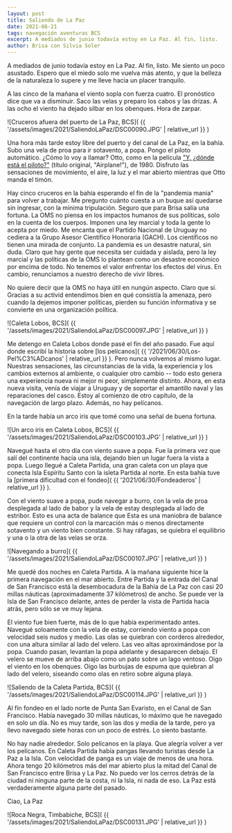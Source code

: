 ```yaml
---
layout: post
title: Saliendo de La Paz
date: 2021-06-21
tags: navegación aventuras BCS
excerpt: A mediados de junio todavía estoy en La Paz. Al fin, listo.
author: Brisa con Silvia Soler
---
```


A mediados de junio todavía estoy en La Paz. Al fin, listo.
Me siento un poco asustado. Espero que el miedo solo me vuelva más atento,
y que la belleza de la naturaleza lo supere y me lleve
hacia un placer tranquilo.

A las cinco de la mañana el viento sopla con fuerza cuatro. El pronóstico dice
que va a disminuir. Saco las velas y preparo los cabos y las drizas.
A las ocho el viento ha dejado silbar en los obenques. Hora de zarpar.

![Cruceros afuera del puerto de La Paz, BCS](
  {{ '/assets/images/2021/SaliendoLaPaz/DSC00090.JPG' | relative_url }}
)

Una hora más tarde estoy libre del puerto y del canal de La Paz, en la bahía.
Subo una vela de proa para ir sotavento, a popa. Pongo el piloto automático.
¿Cómo lo voy a llamar? Otto, como en la película
["Y, ¿dónde está el piloto?"][otto]
(título original, "Airplane!"), de 1980.
Disfruto las sensaciones de movimiento, el aire, la luz y el mar abierto
mientras que Otto manda el timón.

Hay cinco cruceros en la bahía esperando el fin de la "pandemia mania"
para volver a trabajar. Me pregunto cuánto cuesta a un buque así quedarse sin
ingresar, con la mínima tripulación. Seguro que para Brisa salía una fortuna. La
OMS no piensa en los impactos humanos de sus políticas, solo en la cuenta de
los cuerpos. Imponen una ley marcial y toda la gente lo acepta por miedo. Me
encanta que el Partido Nacional de Uruguay
no cediera a la Grupo Asesor Cientifico Honoraria (GACH).
Los científicos no tienen una mirada de conjunto.
La pandemia es un desastre natural, sin duda.  Claro que hay gente
que necesita ser cuidada y aislada, pero la ley marcial y las políticas de
la OMS lo plantean como un desastre económico por encima de todo.
No tenemos el valor enfrentar los efectos del virus. En cambio, renunciamos a
nuestro derecho de vivir libres.

No quiere decir que la OMS no haya útil en nungún aspecto.  Claro que sí.
Gracias a su activid entendimos bien en qué consistía la amenaza, pero cuando
la dejemos imponer políticas, pierden su función informativa y se convierte en
una organización política.

![Caleta Lobos, BCS](
  {{ '/assets/images/2021/SaliendoLaPaz/DSC00097.JPG' | relative_url }}
)

Me detengo en Caleta Lobos donde pasé el fin del año pasado.  Fue aquí donde
escribí la historia sobre [los pelícanos](
  {{ '/2021/06/30/Los-Pel%C3%ADcanos' | relative_url }}
). Pero nunca volvemos al mismo lugar. Nuestras sensaciones, las circunstancias
de la vida, la experiencia y los cambios externos al ambiente, o cualquier otro
cambio -- todo esto genera una experiencia nueva ni mejor ni peor, simplemente
distinto.  Ahora, en esta nueva visita, venía de viajar a Uruguay y de soportar
el amantillo naval y las reparaciones del casco.  Estoy al comienzo de otro
capítulo, de la navegación de largo plazo. Además, no hay pelícanos.

En la tarde
había un arco iris que tomé como una señal de buena fortuna.

![Un arco iris en Caleta Lobos, BCS](
  {{ '/assets/images/2021/SaliendoLaPaz/DSC00103.JPG' | relative_url }}
)

Navegué hasta el otro día con viento suave a popa.
Fue la primera vez que salí del continente hacía una isla, dejando bien un
lugar fuera la vista a popa.
Luego llegué a Caleta Partida,
una gran caleta con un playa que conecta Isla Espíritu Santo con la isleta
Partida al norte. En esta bahía tuve la
[primera dificultad con el fondeo](
  {{ '2021/06/30/Fondeaderos' | relative_url }}
).

Con el viento suave a popa, pude navegar a burro, con la vela de proa
desplegada al lado de babor y la vela de estay desplegada al lado de estribor.
Esto es una acta de balance que Esta es una maniobra de balance que requiere un
control con la marcación más o menos directamente sotavento y un viento bien
constante. Si hay ráfagas, se quiebra el equilibrio y una o la otra de las
velas se orza.

![Navegando a burro](
  {{ '/assets/images/2021/SaliendoLaPaz/DSC00107.JPG' | relative_url }}
)

Me quedé dos noches en Caleta Partida. A la mañana siguiente hice la
primera navegación en el mar abierto.  Entre Partida y la entrada del Canal de
San Francisco está la desembocadura de la Bahía de La Paz con casi
20 millas náuticas (aproximadamente 37 kilómetros) de ancho. Se puede ver
la Isla de San Francisco delante, antes de perder la vista de Partida hacia
atrás, pero sólo se ve muy lejana.

El viento fue bien fuerte, más de lo que había experimentado antes.
Navegué soloamente con la vela de estay, corriendo viento a popa con velocidad
seis nudos y medio.  Las olas se quiebran con corderos alrededor, con una
altura similar al lado del velero. Las veo altas aproximándose por la popa.
Cuando pasan, levantan la popa adelante y desaparecen debajo.  El velero se
mueve de arriba abajo como un pato sobre un lago ventoso.  Oigo el viento en
los obenques.  Oigo las burbujas de espuma que quiebran al lado del velero,
siseando como olas en retiro sobre alguna playa.

![Saliendo de la Caleta Partida, BCS](
  {{ '/assets/images/2021/SaliendoLaPaz/DSC00114.JPG' | relative_url }}
)

Al fin fondeo en el lado norte de Punta San Evaristo, en
el Canal de San Francisco. Había navegado 30 millas náuticas, lo máximo
que he navegado en solo un día. No es muy tarde, son las dos y media
de la tarde, pero ya llevo navegado siete horas con un poco de estrés.
Lo siento bastante.

No hay nadie alrededor. Solo pelícanos en la playa.
Que alegría volver a ver los pelícanos.
En Caleta Partida había pangas llevando turistas desde La Paz a la
Isla. Con velocidad de panga es un viaje de menos de una hora.
Ahora tengo 20 kilómetros más del mar abierto plus la mitad del Canal de
San Francisco entre Brisa y La Paz.
No puedo ver los cerros detrás de la ciudad ni ninguna parte de
la costa, ni la Isla, ni nada de eso. La Paz está verdaderamente
alguna parte del pasado.

Ciao, La Paz

![Roca Negra, Timbabiche, BCS](
  {{ '/assets/images/2021/SaliendoLaPaz/DSC00131.JPG' | relative_url }}
)

[otto]: https://es.wikipedia.org/wiki/Airplane! "Y, ¿dónde está el piloto?"
